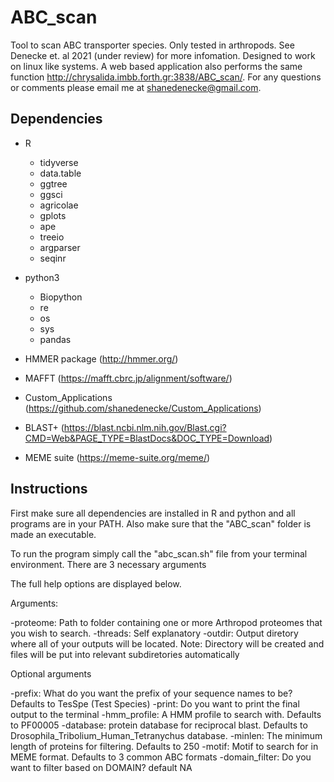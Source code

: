 
# ABC_scan
Tool to scan ABC transporter species. Only tested in arthropods. See Denecke et. al 2021 (under review) for more infomation.
Designed to work on linux like systems. A web based application also performs the same function http://chrysalida.imbb.forth.gr:3838/ABC_scan/.
For any questions or comments please email me at shanedenecke@gmail.com.


## Dependencies
* R
	* tidyverse
	* data.table
	* ggtree
	* ggsci
	* agricolae
	* gplots
	* ape
	* treeio
	* argparser
	* seqinr
* python3
	* Biopython
	* re 
	* os 
	* sys
	* pandas
	
* HMMER package (http://hmmer.org/)
* MAFFT (https://mafft.cbrc.jp/alignment/software/)
* Custom_Applications (https://github.com/shanedenecke/Custom_Applications)
* BLAST+ (https://blast.ncbi.nlm.nih.gov/Blast.cgi?CMD=Web&PAGE_TYPE=BlastDocs&DOC_TYPE=Download)
* MEME suite (https://meme-suite.org/meme/)



## Instructions

First make sure all dependencies are installed in R and python and all programs are in your PATH. Also make sure that the "ABC_scan" folder is made an executable. 

To run the program simply call the "abc_scan.sh" file from your terminal environment. There are 3 necessary arguments


The full help options are displayed below. 

  Arguments:

  -proteome: Path to folder containing one or more Arthropod proteomes that you wish to search.
  -threads: Self explanatory
  -outdir: Output diretory where all of your outputs will be located. Note: Directory will be created and files will be put into relevant subdiretories automatically

  Optional arguments

  -prefix: What do you want the prefix of your sequence names to be? Defaults to TesSpe (Test Species)
  -print: Do you want to print the final output to the terminal
  -hmm_profile: A HMM profile to search with. Defaults to PF00005
  -database:  protein database for reciprocal blast. Defaults to Drosophila_Tribolium_Human_Tetranychus database.
  -minlen: The minimum length of proteins for filtering. Defaults to 250
  -motif: Motif to search for in MEME format. Defaults to 3 common ABC formats
  -domain_filter: Do you want to filter based on DOMAIN? default NA
